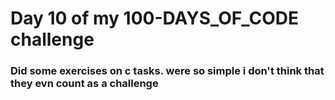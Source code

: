 # Day 10 of my 100-DAYS_OF_CODE challenge

### Did some exercises on c tasks. were so simple i don't think that they evn count as a challenge
